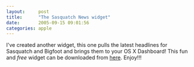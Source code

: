 ```yaml
---
layout:     post
title:      "The Sasquatch News widget"
date:       2005-09-15 09:01:56
categories: apple
---
```

I've created another widget, this one pulls the latest headlines for Sasquatch and Bigfoot and brings them to your OS X Dashboard! This fun and _free_ widget can be downloaded from [here](http://ironboundsoftware.com/sn.html). Enjoy!!!

